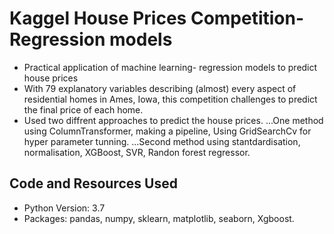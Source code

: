 # Kaggel House Prices Competition- Regression models
* Practical application of machine learning- regression models to predict house prices
* With 79 explanatory variables describing (almost) every aspect of residential homes in Ames, Iowa, this competition challenges to predict the final price of each home.
* Used two diffrent approaches to predict the house prices.
...One method using ColumnTransformer, making a pipeline, Using GridSearchCv for hyper parameter tunning.
...Second method using stantdardisation, normalisation, XGBoost, SVR, Randon forest regressor.

## Code and Resources Used
* Python Version: 3.7
* Packages: pandas, numpy, sklearn, matplotlib, seaborn, Xgboost.
